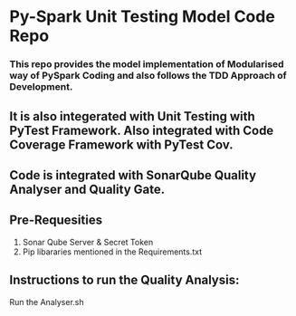 # Py-Spark Unit Testing Model Code Repo

### This repo provides the model implementation of Modularised way of PySpark Coding and also follows the TDD Approach of Development.


## It is also integerated with Unit Testing with PyTest Framework. Also integrated with Code Coverage Framework with PyTest Cov.

## Code is integrated with SonarQube Quality Analyser and Quality Gate.


## Pre-Requesities

1. Sonar Qube Server & Secret Token
2. Pip libararies mentioned in the Requirements.txt

## Instructions to run the Quality Analysis:

Run the Analyser.sh



